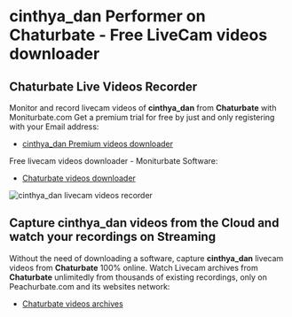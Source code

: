 # cinthya_dan Performer on Chaturbate - Free LiveCam videos downloader

## Chaturbate Live Videos Recorder

Monitor and record livecam videos of **cinthya_dan** from **Chaturbate** with Moniturbate.com
Get a premium trial for free by just and only registering with your Email address:
* [cinthya_dan Premium videos downloader](https://moniturbate.com/request-demo-licence-key.html)

Free livecam videos downloader - Moniturbate Software:
* [Chaturbate videos downloader](https://moniturbate.com/moniturbate-download-software.html)

![cinthya_dan livecam videos recorder](https://peachurnet.com/templates/moniturbate-software.png)


## Capture cinthya_dan videos from the Cloud and watch your recordings on Streaming

Without the need of downloading a software, capture **cinthya_dan** livecam videos from **Chaturbate** 100% online.
Watch Livecam archives from **Chaturbate** unlimitedly from thousands of existing recordings, only on Peachurbate.com and its websites network:
* [Chaturbate videos archives](https://peachurnet.com/)